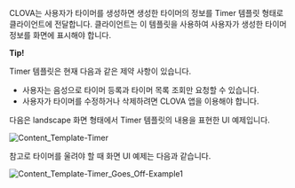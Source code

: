 CLOVA는 사용자가 타이머를 생성하면 생성한 타이머의 정보를 Timer 템플릿 형태로 클라이언트에 전달합니다. 클라이언트는 이 템플릿을 사용하여 사용자가 생성한 타이머 정보를 화면에 표시해야 합니다.

<div class="tip">
  <p><strong>Tip!</strong></p>
  <p>Timer 템플릿은 현재 다음과 같은 제약 사항이 있습니다.</p>
  <ul>
    <li>사용자는 음성으로 타이머 등록과 타이머 목록 조회만 요청할 수 있습니다.</li>
    <li>사용자가 타이머를 수정하거나 삭제하려면 CLOVA 앱을 이용해야 합니다.</li>
  </ul>
</div>

다음은 landscape 화면 형태에서 Timer 템플릿의 내용을 표현한 UI 예제입니다.

![Content_Template-Timer](/Develop/Assets/Images/Content_Template-Timer.png)

참고로 타이머를 울려야 할 때 화면 UI 예제는 다음과 같습니다.

![Content_Template-Timer_Goes_Off-Example1](/Develop/Assets/Images/Content_Template-Timer_Goes_Off-Example1.png)